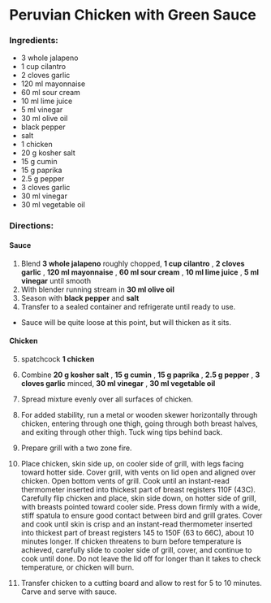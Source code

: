 # Peruvian Chicken with Green Sauce 

### Ingredients: 
* 3 whole jalapeno
* 1 cup cilantro
* 2 cloves garlic
* 120 ml mayonnaise
* 60 ml sour cream
* 10 ml lime juice
* 5 ml vinegar
* 30 ml olive oil
*  black pepper
*  salt
* 1 chicken
* 20 g kosher salt
* 15 g cumin
* 15 g paprika
* 2.5 g pepper
* 3 cloves garlic
* 30 ml vinegar
* 30 ml vegetable oil

### Directions: 
#### Sauce
1. Blend **3 whole jalapeno** roughly chopped, **1 cup cilantro** , **2 cloves garlic** , **120 ml mayonnaise** , **60 ml sour cream** , **10 ml lime juice** , **5 ml vinegar** until smooth 
2. With blender running stream in **30 ml olive oil** 
3. Season with **black pepper** and **salt** 
4. Transfer to a sealed container and refrigerate until ready to use. 


* Sauce will be quite loose at this point, but will thicken as it sits. 
#### Chicken
5. spatchcock **1 chicken** 
6. Combine **20 g kosher salt** , **15 g cumin** , **15 g paprika** , **2.5 g pepper** , **3 cloves garlic** minced, **30 ml vinegar** , **30 ml vegetable oil** 
7. Spread mixture evenly over all surfaces of chicken. 
8. For added stability, run a metal or wooden skewer horizontally through chicken, entering through one thigh, going through both breast halves, and exiting through other thigh. Tuck wing tips behind back. 


9. Prepare grill with a two zone fire. 
10. Place chicken, skin side up, on cooler side of grill, with legs facing toward hotter side. Cover grill, with vents on lid open and aligned over chicken. Open bottom vents of grill. Cook until an instant-read thermometer inserted into thickest part of breast registers 110F (43C). Carefully flip chicken and place, skin side down, on hotter side of grill, with breasts pointed toward cooler side. Press down firmly with a wide, stiff spatula to ensure good contact between bird and grill grates. Cover and cook until skin is crisp and an instant-read thermometer inserted into thickest part of breast registers 145 to 150F (63 to 66C), about 10 minutes longer. If chicken threatens to burn before temperature is achieved, carefully slide to cooler side of grill, cover, and continue to cook until done. Do not leave the lid off for longer than it takes to check temperature, or chicken will burn. 
11. Transfer chicken to a cutting board and allow to rest for 5 to 10 minutes. Carve and serve with sauce. 
